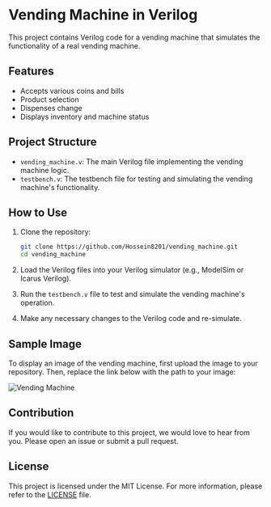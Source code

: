 # Vending Machine in Verilog

This project contains Verilog code for a vending machine that simulates the functionality of a real vending machine.

## Features

- Accepts various coins and bills
- Product selection
- Dispenses change
- Displays inventory and machine status

## Project Structure

- `vending_machine.v`: The main Verilog file implementing the vending machine logic.
- `testbench.v`: The testbench file for testing and simulating the vending machine's functionality.

## How to Use

1. Clone the repository:

    ```bash
    git clone https://github.com/Hossein8201/vending_machine.git
    cd vending_machine
    ```

2. Load the Verilog files into your Verilog simulator (e.g., ModelSim or Icarus Verilog).

3. Run the `testbench.v` file to test and simulate the vending machine's operation.

4. Make any necessary changes to the Verilog code and re-simulate.

## Sample Image

To display an image of the vending machine, first upload the image to your repository. Then, replace the link below with the path to your image:

![Vending Machine](C:\Users\adibianstore\OneDrive\Desktop\Vending_machine-lcd)

## Contribution

If you would like to contribute to this project, we would love to hear from you. Please open an issue or submit a pull request.

## License

This project is licensed under the MIT License. For more information, please refer to the [LICENSE](LICENSE) file.
